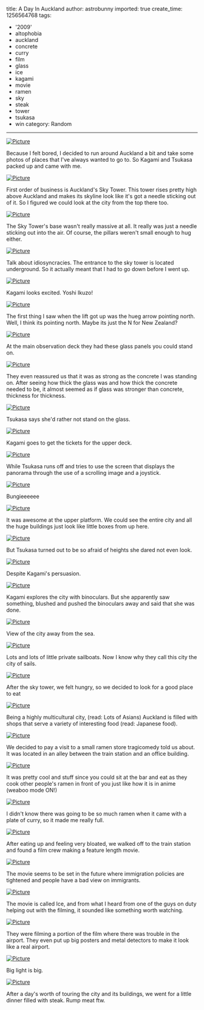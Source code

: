 title: A Day In Auckland
author: astrobunny
imported: true
create_time: 1256564768
tags:
- '2009'
- altophobia
- auckland
- concrete
- curry
- film
- glass
- ice
- kagami
- movie
- ramen
- sky
- steak
- tower
- tsukasa
- win
category: Random
---
 [![](wp-uploads/2009/10/wpid-DSC_0462-500x332.jpg "Picture")](/images/wp-uploads/2009/10/wpid-DSC_0462.JPG)  
  
Because I felt bored, I decided to run around Auckland a bit and take some photos of places that I've always wanted to go to. So Kagami and Tsukasa packed up and came with me.  
<!--more-->  
 [![](wp-uploads/2009/10/wpid-DSC_0468-500x752.jpg "Picture")](/images/wp-uploads/2009/10/wpid-DSC_0468.JPG)  
  
First order of business is Auckland's Sky Tower. This tower rises pretty high above Auckland and makes its skyline look like it's got a needle sticking out of it. So I figured we could look at the city from the top there too.  
  
 [![](wp-uploads/2009/10/wpid-DSC_0806-500x332.jpg "Picture")](/images/wp-uploads/2009/10/wpid-DSC_0806.JPG)  
  
The Sky Tower's base wasn't really massive at all. It really was just a needle sticking out into the air. Of course, the pillars weren't small enough to hug either.  
  
 [![](wp-uploads/2009/10/wpid-DSC_0804-500x332.jpg "Picture")](/images/wp-uploads/2009/10/wpid-DSC_0804.JPG)  
  
Talk about idiosyncracies. The entrance to the sky tower is located underground. So it actually meant that I had to go down before I went up.  
  
 [![](wp-uploads/2009/10/wpid-DSC_0796-500x332.jpg "Picture")](/images/wp-uploads/2009/10/wpid-DSC_0796.JPG)  
  
Kagami looks excited. Yoshi Ikuzo!  
  
 [![](wp-uploads/2009/10/wpid-DSC_0783-500x332.jpg "Picture")](/images/wp-uploads/2009/10/wpid-DSC_0783.JPG)  
  
The first thing I saw when the lift got up was the hueg arrow pointing north. Well, I think its pointing north. Maybe its just the N for New Zealand?  
  
 [![](wp-uploads/2009/10/wpid-DSC_0778-500x332.jpg "Picture")](/images/wp-uploads/2009/10/wpid-DSC_0778.JPG)  
  
At the main observation deck they had these glass panels you could stand on.  
  
 [![](wp-uploads/2009/10/wpid-DSC_0780-500x332.jpg "Picture")](/images/wp-uploads/2009/10/wpid-DSC_0780.JPG)  
  
They even reassured us that it was as strong as the concrete I was standing on. After seeing how thick the glass was and how thick the concrete needed to be, it almost seemed as if glass was stronger than concrete, thickness for thickness.  
  
 [![](wp-uploads/2009/10/wpid-DSC_0767-500x332.jpg "Picture")](/images/wp-uploads/2009/10/wpid-DSC_0767.JPG)  
  
Tsukasa says she'd rather not stand on the glass.  
  
 [![](wp-uploads/2009/10/wpid-DSC_0748-500x332.jpg "Picture")](/images/wp-uploads/2009/10/wpid-DSC_0748.JPG)  
  
Kagami goes to get the tickets for the upper deck.  
  
 [![](wp-uploads/2009/10/wpid-DSC_0751-500x332.jpg "Picture")](/images/wp-uploads/2009/10/wpid-DSC_0751.JPG)  
  
While Tsukasa runs off and tries to use the screen that displays the panorama through the use of a scrolling image and a joystick.  
  
 [![](wp-uploads/2009/10/wpid-DSC_0771-500x332.jpg "Picture")](/images/wp-uploads/2009/10/wpid-DSC_0771.JPG)  
  
Bungieeeeee  
  
 [![](wp-uploads/2009/10/wpid-DSC_0705-500x332.jpg "Picture")](/images/wp-uploads/2009/10/wpid-DSC_0705.JPG)  
  
It was awesome at the upper platform. We could see the entire city and all the huge buildings just look like little boxes from up here.  
  
 [![](wp-uploads/2009/10/wpid-DSC_0729-500x332.jpg "Picture")](/images/wp-uploads/2009/10/wpid-DSC_0729.JPG)  
  
But Tsukasa turned out to be so afraid of heights she dared not even look.  
  
 [![](wp-uploads/2009/10/wpid-DSC_0738-500x332.jpg "Picture")](/images/wp-uploads/2009/10/wpid-DSC_0738.JPG)  
  
Despite Kagami's persuasion.  
  
 [![](wp-uploads/2009/10/wpid-DSC_0659-500x332.jpg "Picture")](/images/wp-uploads/2009/10/wpid-DSC_0659.JPG)  
  
Kagami explores the city with binoculars. But she apparently saw something, blushed and pushed the binoculars away and said that she was done.  
  
 [![](wp-uploads/2009/10/wpid-DSC_0642-500x332.jpg "Picture")](/images/wp-uploads/2009/10/wpid-DSC_0642.JPG)  
  
View of the city away from the sea.  
  
 [![](wp-uploads/2009/10/wpid-DSC_0672-500x332.jpg "Picture")](/images/wp-uploads/2009/10/wpid-DSC_0672.JPG)  
  
Lots and lots of little private sailboats. Now I know why they call this city the city of sails.  
  
 [![](wp-uploads/2009/10/wpid-DSC_0801-500x332.jpg "Picture")](/images/wp-uploads/2009/10/wpid-DSC_0801.JPG)  
  
After the sky tower, we felt hungry, so we decided to look for a good place to eat  
  
 [![](wp-uploads/2009/10/wpid-DSC_0562-500x332.jpg "Picture")](/images/wp-uploads/2009/10/wpid-DSC_0562.JPG)  
  
Being a highly multicultural city, (read: Lots of Asians) Auckland is filled with shops that serve a variety of interesting food (read: Japanese food).  
  
 [![](wp-uploads/2009/10/wpid-DSC_0550-500x332.jpg "Picture")](/images/wp-uploads/2009/10/wpid-DSC_0550.JPG)  
  
We decided to pay a visit to a small ramen store tragicomedy told us about. It was located in an alley between the train station and an office building.  
  
 [![](wp-uploads/2009/10/wpid-DSC_0596-500x332.jpg "Picture")](/images/wp-uploads/2009/10/wpid-DSC_0596.JPG)  
  
It was pretty cool and stuff since you could sit at the bar and eat as they cook other people's ramen in front of you just like how it is in anime (weaboo mode ON!)  
  
 [![](wp-uploads/2009/10/wpid-DSC_0600-500x332.jpg "Picture")](/images/wp-uploads/2009/10/wpid-DSC_0600.JPG)  
  
I didn't know there was going to be so much ramen when it came with a plate of curry, so it made me really full.  
  
 [![](wp-uploads/2009/10/wpid-DSC_0532-500x332.jpg "Picture")](/images/wp-uploads/2009/10/wpid-DSC_0532.JPG)  
  
After eating up and feeling very bloated, we walked off to the train station and found a film crew making a feature length movie.  
  
 [![](wp-uploads/2009/10/wpid-DSC_0590-500x332.jpg "Picture")](/images/wp-uploads/2009/10/wpid-DSC_0590.JPG)  
  
The movie seems to be set in the future where immigration policies are tightened and people have a bad view on immigrants.  
  
 [![](wp-uploads/2009/10/wpid-DSC_0541-500x332.jpg "Picture")](/images/wp-uploads/2009/10/wpid-DSC_0541.JPG)  
  
The movie is called Ice, and from what I heard from one of the guys on duty helping out with the filming, it sounded like something worth watching.  
  
 [![](wp-uploads/2009/10/wpid-DSC_0594-500x332.jpg "Picture")](/images/wp-uploads/2009/10/wpid-DSC_0594.JPG)  
  
They were filming a portion of the film where there was trouble in the airport. They even put up big posters and metal detectors to make it look like a real airport.  
  
 [![](wp-uploads/2009/10/wpid-DSC_0539-500x752.jpg "Picture")](/images/wp-uploads/2009/10/wpid-DSC_0539.JPG)  
  
Big light is big.  
  
 [![](wp-uploads/2009/10/wpid-DSC_0816-500x332.jpg "Picture")](/images/wp-uploads/2009/10/wpid-DSC_0816.JPG)  
  
After a day's worth of touring the city and its buildings, we went for a little dinner filled with steak. Rump meat ftw.